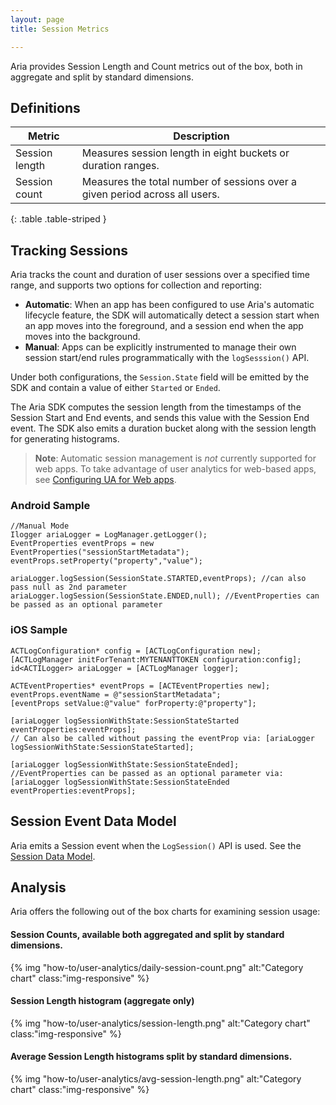 ```yaml
---
layout: page
title: Session Metrics

---
```


Aria provides Session Length and Count metrics out of the box, both in aggregate and split by standard dimensions.

## Definitions

Metric       | Description              |
---------------|------------------------|
Session length |Measures session length in eight buckets or duration ranges.
Session count  |Measures the total number of sessions over a given period across all users.
{: .table .table-striped }

## Tracking Sessions

Aria tracks the count and duration of user sessions over a specified time range, and supports two options for collection and reporting:

* **Automatic**: When an app has been configured to use Aria's automatic lifecycle feature, the SDK will automatically detect a session start when an app moves into the foreground, and a session end when the app moves into the background.
* **Manual**: Apps can be explicitly instrumented to manage their own session start/end rules programmatically with the `logSesssion()` API.

Under both configurations, the `Session.State` field will be emitted by the SDK and contain a value of either `Started` or `Ended`.

The Aria SDK computes the session length from the timestamps of the Session Start and End events, and sends this value with the Session End event. The SDK also emits a duration bucket along with the session length for generating histograms.

> **Note**: Automatic session management is _not_ currently supported for web apps.  To take advantage of user analytics for web-based apps, see [Configuring UA for Web apps][2].
 
### Android Sample

	//Manual Mode
	Ilogger ariaLogger = LogManager.getLogger();
	EventProperties eventProps = new EventProperties("sessionStartMetadata");
	eventProps.setProperty("property","value");
	
	ariaLogger.logSession(SessionState.STARTED,eventProps); //can also pass null as 2nd parameter
	ariaLogger.logSession(SessionState.ENDED,null); //EventProperties can be passed as an optional parameter

### iOS Sample

	ACTLogConfiguration* config = [ACTLogConfiguration new];
	[ACTLogManager initForTenant:MYTENANTTOKEN configuration:config];
	id<ACTILogger> ariaLogger = [ACTLogManager logger];
	
	ACTEventProperties* eventProps = [ACTEventProperties new];
	eventProps.eventName = @"sessionStartMetadata";
	[eventProps setValue:@"value" forProperty:@"property"];
	
	[ariaLogger logSessionWithState:SessionStateStarted eventProperties:eventProps];
	// Can also be called without passing the eventProp via: [ariaLogger logSessionWithState:SessionStateStarted];
		
	[ariaLogger logSessionWithState:SessionStateEnded];
	//EventProperties can be passed as an optional parameter via: [ariaLogger logSessionWithState:SessionStateEnded eventProperties:eventProps];

## Session Event Data Model
Aria emits a Session event when the `LogSession()` API is used. See the [Session Data Model][1].
	
## Analysis
Aria offers the following out of the box charts for examining session usage:

#### Session Counts, available both aggregated and split by standard dimensions. 

{% img "how-to/user-analytics/daily-session-count.png" alt:"Category chart" class:"img-responsive" %}

#### Session Length histogram (aggregate only)

{% img "how-to/user-analytics/session-length.png" alt:"Category chart" class:"img-responsive" %}

#### Average Session Length histograms split by standard dimensions.

{% img "how-to/user-analytics/avg-session-length.png" alt:"Category chart" class:"img-responsive" %}

[1]: /developers/how-to/ua-session-data-model
[2]: /developers/how-to/ua-web
 
